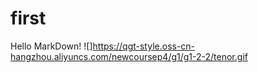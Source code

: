 # first
Hello MarkDown!
![]https://qgt-style.oss-cn-hangzhou.aliyuncs.com/newcoursep4/g1/g1-2-2/tenor.gif
